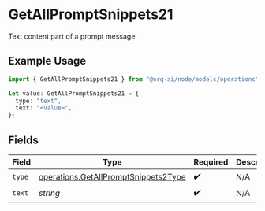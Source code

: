 # GetAllPromptSnippets21

Text content part of a prompt message

## Example Usage

```typescript
import { GetAllPromptSnippets21 } from "@orq-ai/node/models/operations";

let value: GetAllPromptSnippets21 = {
  type: "text",
  text: "<value>",
};
```

## Fields

| Field                                                                                        | Type                                                                                         | Required                                                                                     | Description                                                                                  |
| -------------------------------------------------------------------------------------------- | -------------------------------------------------------------------------------------------- | -------------------------------------------------------------------------------------------- | -------------------------------------------------------------------------------------------- |
| `type`                                                                                       | [operations.GetAllPromptSnippets2Type](../../models/operations/getallpromptsnippets2type.md) | :heavy_check_mark:                                                                           | N/A                                                                                          |
| `text`                                                                                       | *string*                                                                                     | :heavy_check_mark:                                                                           | N/A                                                                                          |